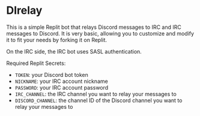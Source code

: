 # DIrelay
This is a simple Replit bot that relays Discord messages to IRC and IRC messages to Discord. It is very basic, allowing you to customize and modify it to fit your needs by forking it on Replit.

On the IRC side, the IRC bot uses SASL authentication.

Required Replit Secrets:
- `TOKEN`: your Discord bot token
- `NICKNAME`: your IRC account nickname
- `PASSWORD`: your IRC account password
- `IRC_CHANNEL`: the IRC channel you want to relay your messages to
- `DISCORD_CHANNEL`: the channel ID of the Discord channel you want to relay your messages to
